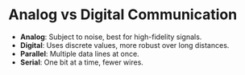 # Analog vs Digital Communication

- **Analog**: Subject to noise, best for high-fidelity signals.
- **Digital**: Uses discrete values, more robust over long distances.
- **Parallel**: Multiple data lines at once.
- **Serial**: One bit at a time, fewer wires.